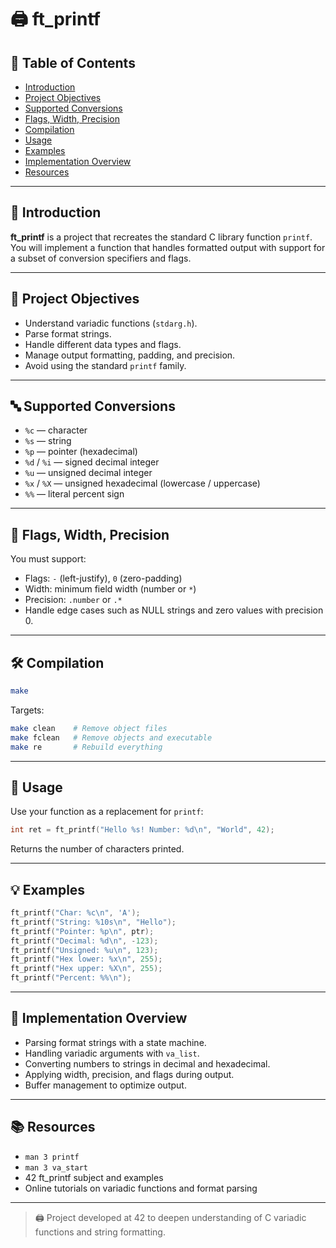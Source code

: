 # 🖨️ ft_printf

## 📌 Table of Contents
- [Introduction](#introduction)
- [Project Objectives](#project-objectives)
- [Supported Conversions](#supported-conversions)
- [Flags, Width, Precision](#flags-width-precision)
- [Compilation](#compilation)
- [Usage](#usage)
- [Examples](#examples)
- [Implementation Overview](#implementation-overview)
- [Resources](#resources)

---

## 🧩 Introduction

**ft_printf** is a project that recreates the standard C library function `printf`.  
You will implement a function that handles formatted output with support for a subset of conversion specifiers and flags.

---

## 🎯 Project Objectives

- Understand variadic functions (`stdarg.h`).
- Parse format strings.
- Handle different data types and flags.
- Manage output formatting, padding, and precision.
- Avoid using the standard `printf` family.

---

## 🔤 Supported Conversions

- `%c` — character
- `%s` — string
- `%p` — pointer (hexadecimal)
- `%d` / `%i` — signed decimal integer
- `%u` — unsigned decimal integer
- `%x` / `%X` — unsigned hexadecimal (lowercase / uppercase)
- `%%` — literal percent sign

---

## 🚩 Flags, Width, Precision

You must support:

- Flags: `-` (left-justify), `0` (zero-padding)
- Width: minimum field width (number or `*`)
- Precision: `.number` or `.*`
- Handle edge cases such as NULL strings and zero values with precision 0.

---

## 🛠 Compilation

```bash
make
````

Targets:

```bash
make clean    # Remove object files
make fclean   # Remove objects and executable
make re       # Rebuild everything
```

---

## 🚀 Usage

Use your function as a replacement for `printf`:

```c
int ret = ft_printf("Hello %s! Number: %d\n", "World", 42);
```

Returns the number of characters printed.

---

## 💡 Examples

```c
ft_printf("Char: %c\n", 'A');
ft_printf("String: %10s\n", "Hello");
ft_printf("Pointer: %p\n", ptr);
ft_printf("Decimal: %d\n", -123);
ft_printf("Unsigned: %u\n", 123);
ft_printf("Hex lower: %x\n", 255);
ft_printf("Hex upper: %X\n", 255);
ft_printf("Percent: %%\n");
```

---

## 🧱 Implementation Overview

* Parsing format strings with a state machine.
* Handling variadic arguments with `va_list`.
* Converting numbers to strings in decimal and hexadecimal.
* Applying width, precision, and flags during output.
* Buffer management to optimize output.

---

## 📚 Resources

* `man 3 printf`
* `man 3 va_start`
* 42 ft\_printf subject and examples
* Online tutorials on variadic functions and format parsing

---

> 🖨️ Project developed at 42 to deepen understanding of C variadic functions and string formatting.
